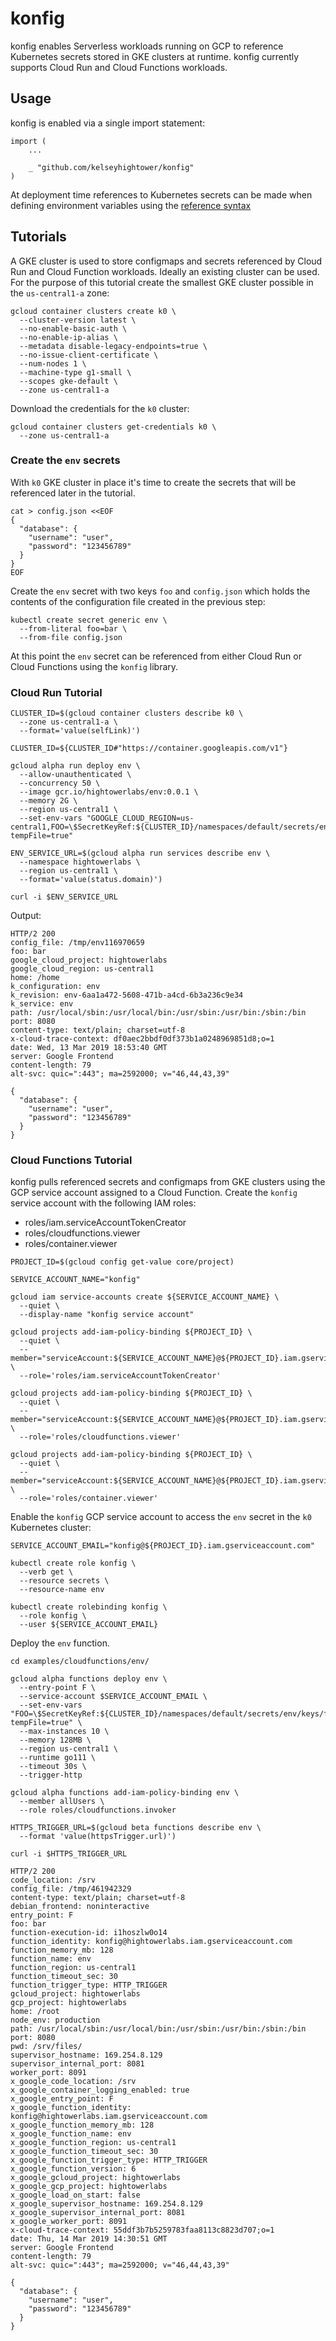 # konfig

konfig enables Serverless workloads running on GCP to reference Kubernetes secrets stored in GKE clusters at runtime. konfig currently supports Cloud Run and Cloud Functions workloads.

## Usage

konfig is enabled via a single import statement:

```
import (
    ...

    _ "github.com/kelseyhightower/konfig"
)
```

At deployment time references to Kubernetes secrets can be made when defining environment variables using the [reference syntax](docs/reference-syntax.md)

## Tutorials

A GKE cluster is used to store configmaps and secrets referenced by Cloud Run and Cloud Function workloads. Ideally an existing cluster can be used. For the purpose of this tutorial create the smallest GKE cluster possible in the `us-central1-a` zone:

```
gcloud container clusters create k0 \
  --cluster-version latest \
  --no-enable-basic-auth \
  --no-enable-ip-alias \
  --metadata disable-legacy-endpoints=true \
  --no-issue-client-certificate \
  --num-nodes 1 \
  --machine-type g1-small \
  --scopes gke-default \
  --zone us-central1-a
```

Download the credentials for the `k0` cluster:

```
gcloud container clusters get-credentials k0 \
  --zone us-central1-a
```

### Create the `env` secrets

With `k0` GKE cluster in place it's time to create the secrets that will be referenced later in the tutorial.  

```
cat > config.json <<EOF
{
  "database": {
    "username": "user",
    "password": "123456789"
  }
}
EOF
```

Create the `env` secret with two keys `foo` and `config.json` which holds the contents of the configuration file created in the previous step:

```
kubectl create secret generic env \
  --from-literal foo=bar \
  --from-file config.json
```

At this point the `env` secret can be referenced from either Cloud Run or Cloud Functions using the `konfig` library.

### Cloud Run Tutorial

```
CLUSTER_ID=$(gcloud container clusters describe k0 \
  --zone us-central1-a \
  --format='value(selfLink)')
```

```
CLUSTER_ID=${CLUSTER_ID#"https://container.googleapis.com/v1"}
```

```
gcloud alpha run deploy env \
  --allow-unauthenticated \
  --concurrency 50 \
  --image gcr.io/hightowerlabs/env:0.0.1 \
  --memory 2G \
  --region us-central1 \
  --set-env-vars "GOOGLE_CLOUD_REGION=us-central1,FOO=\$SecretKeyRef:${CLUSTER_ID}/namespaces/default/secrets/env/keys/foo,CONFIG_FILE=\$SecretKeyRef:${CLUSTER_ID}/namespaces/default/secrets/env/keys/config.json?tempFile=true"
```

```
ENV_SERVICE_URL=$(gcloud alpha run services describe env \
  --namespace hightowerlabs \
  --region us-central1 \
  --format='value(status.domain)')
```

```
curl -i $ENV_SERVICE_URL
```

Output:
```
HTTP/2 200
config_file: /tmp/env116970659
foo: bar
google_cloud_project: hightowerlabs
google_cloud_region: us-central1
home: /home
k_configuration: env
k_revision: env-6aa1a472-5608-471b-a4cd-6b3a236c9e34
k_service: env
path: /usr/local/sbin:/usr/local/bin:/usr/sbin:/usr/bin:/sbin:/bin
port: 8080
content-type: text/plain; charset=utf-8
x-cloud-trace-context: df0aec2bbdf0df373b1a0248969851d8;o=1
date: Wed, 13 Mar 2019 18:53:40 GMT
server: Google Frontend
content-length: 79
alt-svc: quic=":443"; ma=2592000; v="46,44,43,39"

{
  "database": {
    "username": "user",
    "password": "123456789"
  }
}
```

### Cloud Functions Tutorial

konfig pulls referenced secrets and configmaps from GKE clusters using the GCP service account assigned to a Cloud Function. Create the `konfig` service account with the following IAM roles:

* roles/iam.serviceAccountTokenCreator
* roles/cloudfunctions.viewer
* roles/container.viewer

```
PROJECT_ID=$(gcloud config get-value core/project)
```

```
SERVICE_ACCOUNT_NAME="konfig"
```

```
gcloud iam service-accounts create ${SERVICE_ACCOUNT_NAME} \
  --quiet \
  --display-name "konfig service account"
```

```
gcloud projects add-iam-policy-binding ${PROJECT_ID} \
  --quiet \
  --member="serviceAccount:${SERVICE_ACCOUNT_NAME}@${PROJECT_ID}.iam.gserviceaccount.com" \
  --role='roles/iam.serviceAccountTokenCreator'
```

```
gcloud projects add-iam-policy-binding ${PROJECT_ID} \
  --quiet \
  --member="serviceAccount:${SERVICE_ACCOUNT_NAME}@${PROJECT_ID}.iam.gserviceaccount.com" \
  --role='roles/cloudfunctions.viewer'
```

```
gcloud projects add-iam-policy-binding ${PROJECT_ID} \
  --quiet \
  --member="serviceAccount:${SERVICE_ACCOUNT_NAME}@${PROJECT_ID}.iam.gserviceaccount.com" \
  --role='roles/container.viewer'
```

Enable the `konfig` GCP service account to access the `env` secret in the `k0` Kubernetes cluster:

```
SERVICE_ACCOUNT_EMAIL="konfig@${PROJECT_ID}.iam.gserviceaccount.com"
```

```
kubectl create role konfig \
  --verb get \
  --resource secrets \
  --resource-name env
```

```
kubectl create rolebinding konfig \
  --role konfig \
  --user ${SERVICE_ACCOUNT_EMAIL}
```

Deploy the `env` function.

```
cd examples/cloudfunctions/env/
```

```
gcloud alpha functions deploy env \
  --entry-point F \
  --service-account $SERVICE_ACCOUNT_EMAIL \
  --set-env-vars "FOO=\$SecretKeyRef:${CLUSTER_ID}/namespaces/default/secrets/env/keys/foo,CONFIG_FILE=\$SecretKeyRef:${CLUSTER_ID}/namespaces/default/secrets/env/keys/config.json?tempFile=true" \
  --max-instances 10 \
  --memory 128MB \
  --region us-central1 \
  --runtime go111 \
  --timeout 30s \
  --trigger-http
```

```
gcloud alpha functions add-iam-policy-binding env \
  --member allUsers \
  --role roles/cloudfunctions.invoker
```

```
HTTPS_TRIGGER_URL=$(gcloud beta functions describe env \
  --format 'value(httpsTrigger.url)')
```

```
curl -i $HTTPS_TRIGGER_URL
```

```
HTTP/2 200
code_location: /srv
config_file: /tmp/461942329
content-type: text/plain; charset=utf-8
debian_frontend: noninteractive
entry_point: F
foo: bar
function-execution-id: i1hoszlw0o14
function_identity: konfig@hightowerlabs.iam.gserviceaccount.com
function_memory_mb: 128
function_name: env
function_region: us-central1
function_timeout_sec: 30
function_trigger_type: HTTP_TRIGGER
gcloud_project: hightowerlabs
gcp_project: hightowerlabs
home: /root
node_env: production
path: /usr/local/sbin:/usr/local/bin:/usr/sbin:/usr/bin:/sbin:/bin
port: 8080
pwd: /srv/files/
supervisor_hostname: 169.254.8.129
supervisor_internal_port: 8081
worker_port: 8091
x_google_code_location: /srv
x_google_container_logging_enabled: true
x_google_entry_point: F
x_google_function_identity: konfig@hightowerlabs.iam.gserviceaccount.com
x_google_function_memory_mb: 128
x_google_function_name: env
x_google_function_region: us-central1
x_google_function_timeout_sec: 30
x_google_function_trigger_type: HTTP_TRIGGER
x_google_function_version: 6
x_google_gcloud_project: hightowerlabs
x_google_gcp_project: hightowerlabs
x_google_load_on_start: false
x_google_supervisor_hostname: 169.254.8.129
x_google_supervisor_internal_port: 8081
x_google_worker_port: 8091
x-cloud-trace-context: 55ddf3b7b5259783faa8113c8823d707;o=1
date: Thu, 14 Mar 2019 14:30:51 GMT
server: Google Frontend
content-length: 79
alt-svc: quic=":443"; ma=2592000; v="46,44,43,39"

{
  "database": {
    "username": "user",
    "password": "123456789"
  }
}
```
